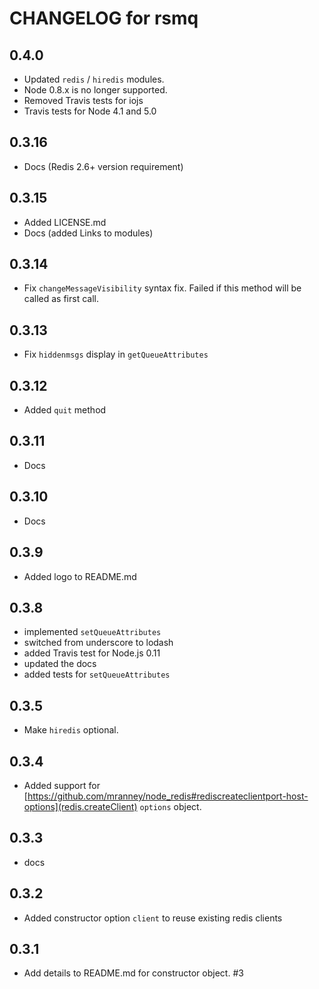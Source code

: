 # CHANGELOG for rsmq

## 0.4.0

* Updated `redis` / `hiredis` modules.
* Node 0.8.x is no longer supported.
* Removed Travis tests for iojs
* Travis tests for Node 4.1 and 5.0

## 0.3.16

* Docs (Redis 2.6+ version requirement)

## 0.3.15

* Added LICENSE.md 
* Docs (added Links to modules)

## 0.3.14

* Fix `changeMessageVisibility` syntax fix. Failed if this method will be called as first call.

## 0.3.13

* Fix `hiddenmsgs` display in `getQueueAttributes`

## 0.3.12

* Added `quit` method

## 0.3.11

* Docs

## 0.3.10

* Docs

## 0.3.9 

* Added logo to README.md

## 0.3.8

* implemented `setQueueAttributes`
* switched from underscore to lodash
* added Travis test for Node.js 0.11
* updated the docs
* added tests for `setQueueAttributes`

## 0.3.5

* Make `hiredis` optional.

## 0.3.4

* Added support for [https://github.com/mranney/node_redis#rediscreateclientport-host-options](redis.createClient) `options` object.

## 0.3.3

* docs

## 0.3.2

* Added constructor option `client` to reuse existing redis clients

## 0.3.1

* Add details to README.md for constructor object. #3

